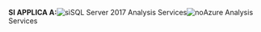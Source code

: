 **SI APPLICA A:**![sì](media/yes.png)SQL Server 2017 Analysis Services![no](media/no.png)Azure Analysis Services
